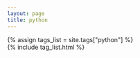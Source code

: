 ```yaml
---
layout: page
title: python
---
```


{% assign tags_list = site.tags["python"] %}  
{% include tag_list.html %}


